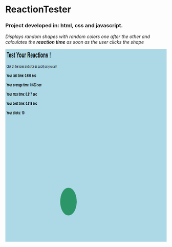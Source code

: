 # ReactionTester

### Project developed in: html, css and javascript. 

*Displays random shapes with random colors one after the other and calculates the **reaction time** as soon as the user clicks the shape*

<img src="Screenshot.png" width="700" height="600">
